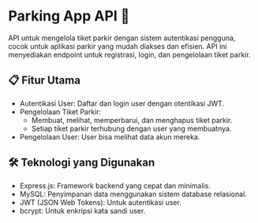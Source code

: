 # Parking App API 🚗
API untuk mengelola tiket parkir dengan sistem autentikasi pengguna, cocok untuk aplikasi parkir yang mudah diakses dan efisien. API ini menyediakan endpoint untuk registrasi, login, dan pengelolaan tiket parkir.

## 📋 Fitur Utama
- Autentikasi User: Daftar dan login user dengan otentikasi JWT.
- Pengelolaan Tiket Parkir: 
  - Membuat, melihat, memperbarui, dan menghapus tiket parkir.
  - Setiap tiket parkir terhubung dengan user yang membuatnya.
- Pengelolaan User: User bisa melihat data akun mereka.

## 🛠️ Teknologi yang Digunakan
- Express.js: Framework backend yang cepat dan minimalis.
- MySQL: Penyimpanan data menggunakan sistem database relasional.
- JWT (JSON Web Tokens): Untuk autentikasi user.
- bcrypt: Untuk enkripsi kata sandi user.
